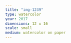 ```yaml
---
title: "img-1239"
type: watercolor
year: 2017
dimensions: 12 x 16
scale: small
medium: watercolor on paper
---
```

